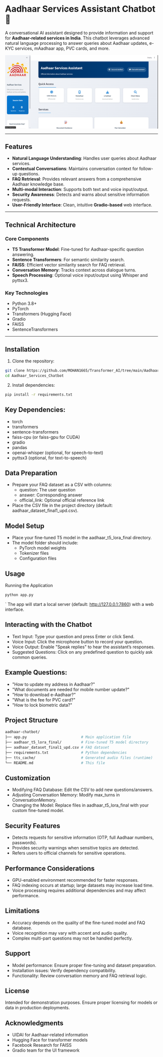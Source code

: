 # Aadhaar Services Assistant Chatbot 🤖

A conversational AI assistant designed to provide information and support for **Aadhaar-related services in India**. This chatbot leverages advanced natural language processing to answer queries about Aadhaar updates, e-KYC services, mAadhaar app, PVC cards, and more.

![Aadhaar Services Assistant Chatbot](home.png)

---

## Features

- **Natural Language Understanding**: Handles user queries about Aadhaar services.  
- **Contextual Conversations**: Maintains conversation context for follow-up questions.  
- **FAQ Retrieval**: Provides relevant answers from a comprehensive Aadhaar knowledge base.  
- **Multi-modal Interaction**: Supports both text and voice input/output.  
- **Security Awareness**: Detects and warns about sensitive information requests.  
- **User-Friendly Interface**: Clean, intuitive **Gradio-based** web interface.  

---

## Technical Architecture

### Core Components

- **T5 Transformer Model**: Fine-tuned for Aadhaar-specific question answering.  
- **Sentence Transformers**: For semantic similarity search.  
- **FAISS**: Efficient vector similarity search for FAQ retrieval.  
- **Conversation Memory**: Tracks context across dialogue turns.  
- **Speech Processing**: Optional voice input/output using Whisper and pyttsx3.  

### Key Technologies

- Python 3.8+  
- PyTorch  
- Transformers (Hugging Face)  
- Gradio  
- FAISS  
- SentenceTransformers  

---

## Installation

1. Clone the repository:

```bash
git clone https://github.com/MOHAN1665/Transformer_AI/tree/main/Aadhaar_Services_Chatbot
cd Aadhaar_Services_Chatbot
```

2. Install dependencies:
```bash
pip install -r requirements.txt
```

## Key Dependencies:

- torch
- transformers
- sentence-transformers
- faiss-cpu (or faiss-gpu for CUDA)
- gradio
- pandas
- openai-whisper (optional, for speech-to-text)
- pyttsx3 (optional, for text-to-speech)

## Data Preparation

- Prepare your FAQ dataset as a CSV with columns:
  - question: The user question
  -  answer: Corresponding answer
  - official_link: Optional official reference link
- Place the CSV file in the project directory (default: aadhaar_dataset_final1_upd.csv).

## Model Setup

- Place your fine-tuned T5 model in the aadhaar_t5_lora_final directory.
- The model folder should include:
  - PyTorch model weights
  - Tokenizer files
  - Configuration files
 
## Usage
Running the Application
```bash
python app.py
```
` The app will start a local server (default: http://127.0.0.1:7860) with a web interface.

## Interacting with the Chatbot
- Text Input: Type your question and press Enter or click Send.
- Voice Input: Click the microphone button to record your question.
- Voice Output: Enable "Speak replies" to hear the assistant’s responses.
- Suggested Questions: Click on any predefined question to quickly ask common queries.

## Example Questions:
- "How to update my address in Aadhaar?"
- "What documents are needed for mobile number update?"
- "How to download e-Aadhaar?"
- "What is the fee for PVC card?"
- "How to lock biometric data?"

## Project Structure
```bash
aadhaar-chatbot/
├── app.py                         # Main application file
├── aadhaar_t5_lora_final/         # Fine-tuned T5 model directory
├── aadhaar_dataset_final1_upd.csv # FAQ dataset
├── requirements.txt               # Python dependencies
├── tts_cache/                     # Generated audio files (runtime)
└── README.md                      # This file
```

## Customization

- Modifying FAQ Database: Edit the CSV to add new questions/answers.
- Adjusting Conversation Memory: Modify max_turns in ConversationMemory.
- Changing the Model: Replace files in aadhaar_t5_lora_final with your custom fine-tuned model.

## Security Features

- Detects requests for sensitive information (OTP, full Aadhaar numbers, passwords).
- Provides security warnings when sensitive topics are detected.
- Refers users to official channels for sensitive operations.

## Performance Considerations

- GPU-enabled environment recommended for faster responses.
- FAQ indexing occurs at startup; large datasets may increase load time.
- Voice processing requires additional dependencies and may affect performance.

## Limitations

- Accuracy depends on the quality of the fine-tuned model and FAQ database.
- Voice recognition may vary with accent and audio quality.
- Complex multi-part questions may not be handled perfectly.

## Support

- Model performance: Ensure proper fine-tuning and dataset preparation.
- Installation issues: Verify dependency compatibility.
- Functionality: Review conversation memory and FAQ retrieval logic.

## License
Intended for demonstration purposes. Ensure proper licensing for models or data in production deployments.

## Acknowledgments

- UIDAI for Aadhaar-related information
- Hugging Face for transformer models
- Facebook Research for FAISS
- Gradio team for the UI framework
